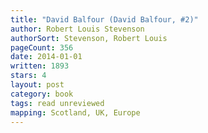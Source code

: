 ```yaml
---
title: "David Balfour (David Balfour, #2)"
author: Robert Louis Stevenson
authorSort: Stevenson, Robert Louis
pageCount: 356
date: 2014-01-01
written: 1893
stars: 4
layout: post
category: book
tags: read unreviewed
mapping: Scotland, UK, Europe
---
```

